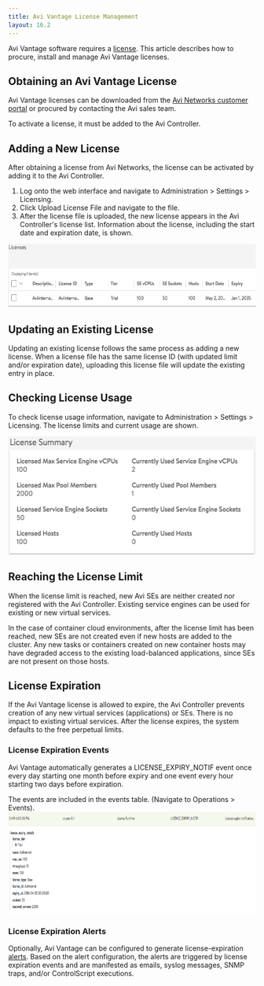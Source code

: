 ```yaml
---
title: Avi Vantage License Management
layout: 16.2
---
```

Avi Vantage software requires a <a href="/docs/16.2/terms-of-avi-vantage-license">license</a>. This article describes how to procure, install and manage Avi Vantage licenses.

## Obtaining an Avi Vantage License

Avi Vantage licenses can be downloaded from the <a href="https://avinetworks.com/portal">Avi Networks customer portal</a> or procured by contacting the Avi sales team.

To activate a license, it must be added to the Avi Controller.

## Adding a New License

After obtaining a license from Avi Networks, the license can be activated by adding it to the Avi Controller.
<ol> 
 <li>Log onto the web interface and navigate to Administration &gt; Settings &gt; Licensing.</li> 
 <li>Click Upload License File and navigate to the file.</li> 
 <li>After the license file is uploaded, the new license appears in the Avi Controller's license list. Information about the license, including the start date and expiration date, is shown.</li> 
</ol> 

<a href="img/Screen-Shot-2016-07-18-at-11.59.41-AM.png"><img class="alignnone wp-image-11127" src="img/Screen-Shot-2016-07-18-at-11.59.41-AM.png" alt="Screen Shot 2016-07-18 at 11.59.41 AM" width="600" height="129"></a>

 

## Updating an Existing License

Updating an existing license follows the same process as adding a new license. When a license file has the same license ID (with updated limit and/or expiration date), uploading this license file will update the existing entry in place.

## Checking License Usage

To check license usage information, navigate to Administration &gt; Settings &gt; Licensing. The license limits and current usage are shown.

<a href="img/Screen-Shot-2016-07-18-at-12.00.56-PM.png"><img class="wp-image-11129 size-full aligncenter" src="img/Screen-Shot-2016-07-18-at-12.00.56-PM.png" alt="Screen Shot 2016-07-18 at 12.00.56 PM" width="533" height="241"></a>

## Reaching the License Limit

When the license limit is reached, new Avi SEs are neither created nor registered with the Avi Controller. Existing service engines can be used for existing or new virtual services. 

In the case of container cloud environments, after the license limit has been reached, new SEs are not created even if new hosts are added to the cluster. Any new tasks or containers created on new container hosts may have degraded access to the existing load-balanced applications, since SEs are not present on those hosts.

## License Expiration

If the Avi Vantage license is allowed to expire, the Avi Controller prevents creation of any new virtual services (applications) or SEs. There is no impact to existing virtual services. After the license expires, the system defaults to the free perpetual limits.

### License Expiration Events

Avi Vantage automatically generates a LICENSE_EXPIRY_NOTIF event once every day starting one month before expiry and one event every hour starting two days before expiration.

The events are included in the events table. (Navigate to Operations &gt; Events).
<a href="img/license3.png"><img class="alignnone size-full wp-image-8155" src="img/license3.png" alt="license3" width="850" height="207"></a>

### License Expiration Alerts

Optionally, Avi Vantage can be configured to generate license-expiration <a href="/docs/16.2/alerts-overview">alerts</a>. Based on the alert configuration, the alerts are triggered by license expiration events and are manifested as emails, syslog messages, SNMP traps, and/or ControlScript executions.
